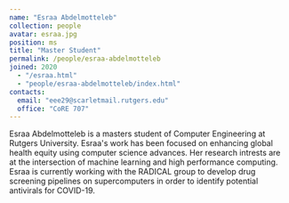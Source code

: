 ```yaml
---
name: "Esraa Abdelmotteleb"
collection: people
avatar: esraa.jpg
position: ms
title: "Master Student"
permalink: /people/esraa-abdelmotteleb
joined: 2020
  - "/esraa.html"
  - "people/esraa-abdelmotteleb/index.html"
contacts:
  email: "eee29@scarletmail.rutgers.edu"
  office: "CoRE 707"
---
```


Esraa Abdelmotteleb is a masters student of Computer Engineering at Rutgers University. Esraa's work has been focused on enhancing global health equity using computer science advances. Her research intrests are at the intersection of machine learning and high performance computing. Esraa is currently working with the RADICAL group to develop drug screening pipelines on supercomputers in order to identify potential antivirals for COVID-19.
